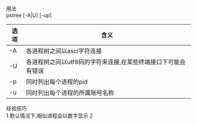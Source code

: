 用法  
pstree [-A|U] [-up]



选项 | 含义
---|---
-A | 各进程树之间以asci字符连接
-U | 各进程树之间以utf8码的字符来连接,在某些终端接口下可能会有错误
-p | 同时列出每个进程的pid
-u | 同时列出每个进程的所属账号名称



经验技巧  
1 默认情况下,相似进程会以数字显示
2 

